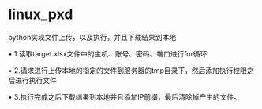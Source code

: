 # linux_pxd
python实现文件上传，以及执行，并且下载结果到本地

• 1.读取target.xlsx文件中的主机、账号、密码、端口进行for循环

• 2.请求进行上传本地的指定的文件到服务器的tmp目录下，然后添加执行权限之后进行执行文件

• 3.执行完成之后下载结果到本地并且添加IP前缀，最后清除掉产生的文件。
